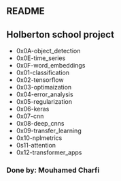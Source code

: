 ## README
## Holberton school  project
- 0x0A-object_detection
- 0x0E-time_series
- 0x0F-word_embeddings
- 0x01-classification
- 0x02-tensorflow
- 0x03-optimaization
- 0x04-error_analysis
- 0x05-regularization
- 0x06-keras
- 0x07-cnn
- 0x08-deep_cnns
- 0x09-transfer_learning
- 0x10-nplmetrics
- 0s11-attention
- 0x12-transformer_apps

### Done by: Mouhamed Charfi